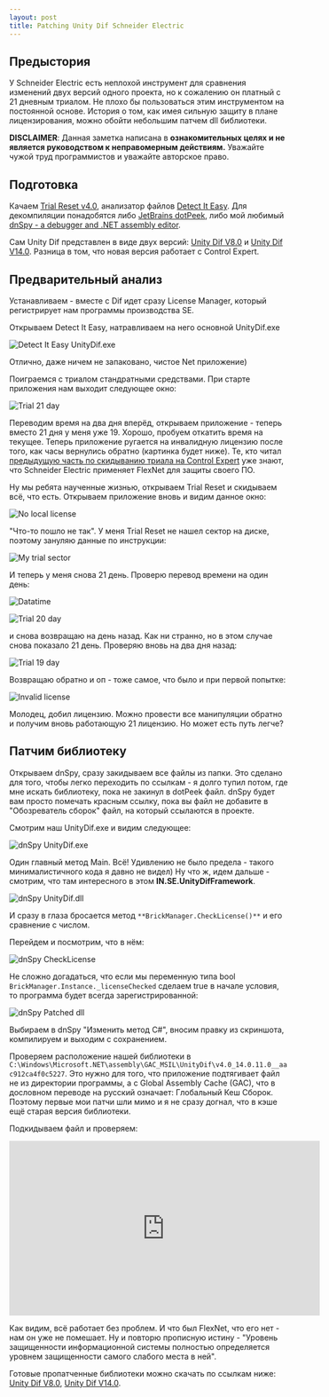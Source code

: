 ```yaml
---
layout: post
title: Patching Unity Dif Schneider Electric
---
```


## Предыстория

У Schneider Electric есть неплохой инструмент для сравнения изменений двух версий одного проекта, но к сожалению он платный с 21 дневным триалом. Не плохо бы пользоваться этим инструментом на постоянной основе. История о том, как имея сильную защиту в плане лицензирования, можно обойти небольшим патчем dll библиотеки.

**DISCLAIMER**: Данная заметка написана в **ознакомительных целях и не является руководством к неправомерным действиям.** Уважайте чужой труд программистов и уважайте авторское право.

## Подготовка

Качаем [Trial Reset v4.0](https://www.manhunter.ru/underground/89_programmi_dlya_udaleniya_trialnih_klyuchey.html), анализатор файлов [Detect It Easy](https://github.com/horsicq/DIE-engine/releases). Для декомпиляции понадобятся либо [JetBrains dotPeek](https://www.jetbrains.com/decompiler/), либо мой любимый [dnSpy - a debugger and .NET assembly editor](https://github.com/dnSpy/dnSpy).

Сам Unity Dif представлен в виде двух версий: [Unity Dif V8.0](https://www.se.com/ww/en/download/document/Unity%20Dif%20V8.0/) и [Unity Dif V14.0](https://www.se.com/ww/en/download/document/Unity_Dif_V140/). Разница в том, что новая версия работает с Control Expert.

## Предварительный анализ

Устанавливаем - вместе с Dif идет сразу License Manager, который регистрирует нам программы производства SE.

Открываем Detect It Easy, натравливаем на него основной UnityDif.exe

![Detect It Easy UnityDif.exe](/assets/images/unity/dif/difexe.png "Detect It Easy UnityDif.exe")

Отлично, даже ничем не запаковано, чистое Net приложение) 

Поиграемся с триалом стандратными средствами. При старте приложения нам выходит следующее окно:

![Trial 21 day](/assets/images/unity/dif/trial21day.png "Trial 21 day")

Переводим время на два дня вперёд, открываем приложение - теперь вместо 21 дня у меня уже 19. Хорошо, пробуем откатить время на текущее. Теперь приложение ругается на инвалидную лицензию после того, как часы вернулись обратно (картинка будет ниже). Те, кто читал [предыдущую часть по скидыванию триала на Control Expert](https://olegbezverhii.github.io/2022/03/20/Trial/) уже знают, что Schneider Electric применяет FlexNet для защиты своего ПО.

Ну мы ребята наученные жизнью, открываем Trial Reset и скидываем всё, что есть. Открываем приложение вновь и видим данное окно:

![No local license](/assets/images/unity/dif/nokey.png "No local license")

"Что-то пошло не так". У меня Trial Reset не нашел сектор на диске, поэтому зануляю данные по инструкции:

![My trial sector](/assets/images/unity/dif/mytrial.png "My trial sector")

И теперь у меня снова 21 день. Проверю перевод времени на один день:

![Datatime](/assets/images/unity/dif/datetime.png "Datatime")

![Trial 20 day](/assets/images/unity/dif/20day.png "Trial 20 day")

и снова возвращаю на день назад. Как ни странно, но в этом случае снова показало 21 день.
Проверяю вновь на два дня назад:

![Trial 19 day](/assets/images/unity/dif/19day.png "Trial 19 day")

Возвращаю обратно и оп - тоже самое, что было и при первой попытке:

![Invalid license](/assets/images/unity/dif/invalidlicense.png "Invalid license")

Молодец, добил лицензию. Можно провести все манипуляции обратно и получим вновь работающую 21 лицензию. Но может есть путь легче?

## Патчим библиотеку

Открываем dnSpy, сразу закидываем все файлы из папки. Это сделано для того, чтобы легко переходить по ссылкам - я долго тупил потом, где мне искать библиотеку, пока не закинул в dotPeek файл. dnSpy будет вам просто помечать красным ссылку, пока вы файл не добавите в "Обозреватель сборок" файл, на который ссылаются в проекте.

Смотрим наш UnityDif.exe и видим следующее:

![dnSpy UnityDif.exe](/assets/images/unity/dif/unitydifapp.png "dnSpy UnityDif.exe")

Один главный метод Main. Всё! Удивлению не было предела - такого минималистичного кода я давно не видел) Ну что ж, идем дальше - смотрим, что там интересного в этом **IN.SE.UnityDifFramework**.

![dnSpy UnityDif.dll](/assets/images/unity/dif/unitydifdll.png "dnSpy UnityDif.dll")

И сразу в глаза бросается метод `**BrickManager.CheckLicense()**` и его сравнение с числом. 

Перейдем и посмотрим, что в нём:

![dnSpy CheckLicense](/assets/images/unity/dif/checklicense.png "dnSpy CheckLicense")

Не сложно догадаться, что если мы переменную типа bool ``BrickManager.Instance._licenseChecked`` сделаем true в начале условия, то программа будет всегда зарегистрированной:

![dnSpy Patched dll](/assets/images/unity/dif/patcheddll.png "dnSpy Patched dll")

Выбираем в dnSpy "Изменить метод C#", вносим правку из скриншота, компилируем и выходим с сохранением.

Проверяем расположение нашей библиотеки в `C:\Windows\Microsoft.NET\assembly\GAC_MSIL\UnityDif\v4.0_14.0.11.0__aac912ca4f0c5227`. Это нужно для того, что приложение подтягивает файл не из директории программы, а с Global Assembly Cache (GAC), что в дословном переводе на русский означает: Глобальный Кеш Сборок. Поэтому первые мои патчи шли мимо и я не сразу догнал, что в кэше ещё старая версия библиотеки.

Подкидываем файл и проверяем:

<iframe width="560" height="315" src="https://www.youtube.com/embed/t5Q9UscUFJ8" title="YouTube video player" frameborder="0" allow="accelerometer; autoplay; clipboard-write; encrypted-media; gyroscope; picture-in-picture" allowfullscreen></iframe>

Как видим, всё работает без проблем. И что был FlexNet, что его нет - нам он уже не помешает.
Ну и повторю прописную истину - "Уровень защищенности информационной системы полностью определяется уровнем защищенности самого слабого места в ней".

Готовые пропатченные библиотеки можно скачать по ссылкам ниже:
[Unity Dif V8.0](https://github.com/OlegBezverhii/olegbezverhii.github.io/blob/master/assets/unity/UnityDif-v8.dll), 
[Unity Dif V14.0](https://github.com/OlegBezverhii/olegbezverhii.github.io/blob/master/assets/unity/UnityDif-v14.dll).